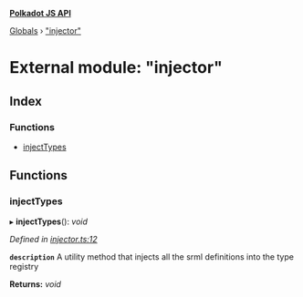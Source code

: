 **[Polkadot JS API](../README.md)**

[Globals](../globals.md) › ["injector"](_injector_.md)

# External module: "injector"

## Index

### Functions

* [injectTypes](_injector_.md#injecttypes)

## Functions

###  injectTypes

▸ **injectTypes**(): *void*

*Defined in [injector.ts:12](https://github.com/polkadot-js/api/blob/05d697c/packages/types/src/injector.ts#L12)*

**`description`** A utility method that injects all the srml definitions into the type registry

**Returns:** *void*